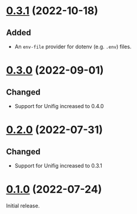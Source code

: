 # [0.3.1][] (2022-10-18)

## Added

- An `env-file` provider for dotenv (e.g. `.env`) files.

# [0.3.0][] (2022-09-01)

## Changed

- Support for Unifig increased to 0.4.0

# [0.2.0][] (2022-07-31)

## Changed

- Support for Unifig increased to 0.3.1

# [0.1.0][] (2022-07-24)

Initial release.

[0.3.1]: https://github.com/AaronLasseigne/unifig-env/compare/v0.3.0...v0.3.1
[0.3.0]: https://github.com/AaronLasseigne/unifig-env/compare/v0.2.0...v0.3.0
[0.2.0]: https://github.com/AaronLasseigne/unifig-env/compare/v0.1.0...v0.2.0
[0.1.0]: https://github.com/AaronLasseigne/unifig-env/compare/v0.0.0...v0.1.0
